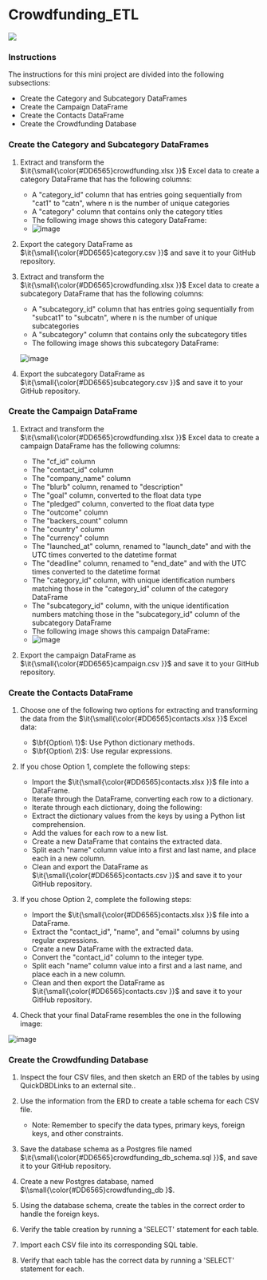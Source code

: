 # Crowdfunding_ETL
<img src="https://capsule-render.vercel.app/api?type=waving&color=BDBDC8&height=150&section=header" />

### Instructions
The instructions for this mini project are divided into the following subsections:
  - Create the Category and Subcategory DataFrames
  - Create the Campaign DataFrame
  - Create the Contacts DataFrame
  - Create the Crowdfunding Database
    
### Create the Category and Subcategory DataFrames
  1. Extract and transform the <t>$\it{\small{\color{#DD6565}crowdfunding.xlsx }}$</t> Excel data to create a category DataFrame that has the following columns:
     -  A "category_id" column that has entries going sequentially from "cat1" to "catn", where n is the number of unique categories
     -  A "category" column that contains only the category titles
     -  The following image shows this category DataFrame:
     -  
       ![image](https://github.com/tarsian/Crowdfunding_ETL/assets/24801648/565fd9e3-0cee-456b-99f8-9e4dea708d5a)

  2. Export the category DataFrame as <t>$\it{\small{\color{#DD6565}category.csv }}$</t> and save it to your GitHub repository.
  3. Extract and transform the <t>$\it{\small{\color{#DD6565}crowdfunding.xlsx }}$</t> Excel data to create a subcategory DataFrame that has the following columns:
     -  A "subcategory_id" column that has entries going sequentially from "subcat1" to "subcatn", where n is the number of unique subcategories
     -  A "subcategory" column that contains only the subcategory titles
     -  The following image shows this subcategory DataFrame:
       
       ![image](https://github.com/tarsian/Crowdfunding_ETL/assets/24801648/f6b09d30-90e6-4c21-94f1-8126e513d734)

  4. Export the subcategory DataFrame as <t>$\it{\small{\color{#DD6565}subcategory.csv }}$</t> and save it to your GitHub repository.

### Create the Campaign DataFrame
  1. Extract and transform the <t>$\it{\small{\color{#DD6565}crowdfunding.xlsx }}$</t> Excel data to create a campaign DataFrame has the following columns:
     -  The "cf_id" column
     -  The "contact_id" column
     -  The "company_name" column
     -  The "blurb" column, renamed to "description"
     -  The "goal" column, converted to the float data type
     -  The "pledged" column, converted to the float data type
     -  The "outcome" column
     -  The "backers_count" column
     -  The "country" column
     -  The "currency" column
     -  The "launched_at" column, renamed to "launch_date" and with the UTC times converted to the datetime format
     -  The "deadline" column, renamed to "end_date" and with the UTC times converted to the datetime format
     -  The "category_id" column, with unique identification numbers matching those in the "category_id" column of the category DataFrame
     -  The "subcategory_id" column, with the unique identification numbers matching those in the "subcategory_id" column of the subcategory DataFrame
     -  The following image shows this campaign DataFrame:
     -  
       ![image](https://github.com/tarsian/Crowdfunding_ETL/assets/24801648/8b3a0dad-50a7-4c5b-94a1-febb140c922b)

  2. Export the campaign DataFrame as <t>$\it{\small{\color{#DD6565}campaign.csv }}$</t> and save it to your GitHub repository.

### Create the Contacts DataFrame
  1. Choose one of the following two options for extracting and transforming the data from the <t>$\it{\small{\color{#DD6565}contacts.xlsx }}$</t> Excel data:
     -  <t>$\bf{Option\ 1}$</t>: Use Python dictionary methods.
     -  <t>$\bf{Option\ 2}$</t>: Use regular expressions.
    
  2. If you chose Option 1, complete the following steps:
     -  Import the <t>$\it{\small{\color{#DD6565}contacts.xlsx }}$</t> file into a DataFrame.
     -  Iterate through the DataFrame, converting each row to a dictionary.
     -  Iterate through each dictionary, doing the following:
       -  Extract the dictionary values from the keys by using a Python list comprehension.
       -  Add the values for each row to a new list.
     -  Create a new DataFrame that contains the extracted data.
     -  Split each "name" column value into a first and last name, and place each in a new column.
     -  Clean and export the DataFrame as <t>$\it{\small{\color{#DD6565}contacts.csv }}$</t> and save it to your GitHub repository.
    
  3. If you chose Option 2, complete the following steps:
     -  Import the <t>$\it{\small{\color{#DD6565}contacts.xlsx }}$</t> file into a DataFrame.
     -  Extract the "contact_id", "name", and "email" columns by using regular expressions.
     -  Create a new DataFrame with the extracted data.
     -  Convert the "contact_id" column to the integer type.
     -  Split each "name" column value into a first and a last name, and place each in a new column.
     -  Clean and then export the DataFrame as <t>$\it{\small{\color{#DD6565}contacts.csv }}$</t> and save it to your GitHub repository.
    
  4. Check that your final DataFrame resembles the one in the following image:

  ![image](https://github.com/tarsian/Crowdfunding_ETL/assets/24801648/f9c22321-671b-4ce3-866b-612fb56f921f)

### Create the Crowdfunding Database
  1. Inspect the four CSV files, and then sketch an ERD of the tables by using QuickDBDLinks to an external site..
  2. Use the information from the ERD to create a table schema for each CSV file.
     - Note: Remember to specify the data types, primary keys, foreign keys, and other constraints.
    
  3. Save the database schema as a Postgres file named <t>$\it{\small{\color{#DD6565}crowdfunding_db_schema.sql }}$</t>, and save it to your GitHub repository.
  4. Create a new Postgres database, named <t>$\\small{\color{#DD6565}crowdfunding_db }$</t>.
  5. Using the database schema, create the tables in the correct order to handle the foreign keys.
  6. Verify the table creation by running a 'SELECT' statement for each table.
  7. Import each CSV file into its corresponding SQL table.
  8. Verify that each table has the correct data by running a 'SELECT' statement for each.